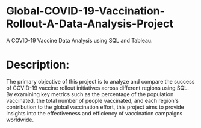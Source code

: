 # Global-COVID-19-Vaccination-Rollout-A-Data-Analysis-Project
A COVID-19 Vaccine Data Analysis using SQL and Tableau.

# Description:
The primary objective of this project is to analyze and compare the success of COVID-19 vaccine rollout initiatives across different regions using SQL. By examining key metrics such as the percentage of the population vaccinated, the total number of people vaccinated, and each region's contribution to the global vaccination effort, this project aims to provide insights into the effectiveness and efficiency of vaccination campaigns worldwide.

